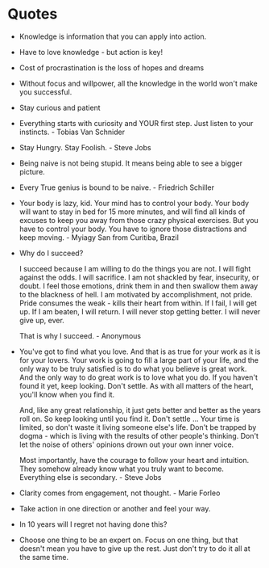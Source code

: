 # Quotes


* Knowledge is information that you can apply into action.

* Have to love knowledge - but action is key!

* Cost of procrastination is the loss of hopes and dreams

* Without focus and willpower, all the knowledge in the world won't make you successful.

* Stay curious and patient

* Everything starts with curiosity and YOUR first step.  Just listen to your instincts.  - Tobias Van Schnider

* Stay Hungry. Stay Foolish.  - Steve Jobs

* Being naive is not being stupid. It means being able to see a bigger picture.

* Every True genius is bound to be naive.  - Friedrich Schiller

* Your body is lazy, kid. Your mind has to control your body. Your body will want to stay in bed for 15 more minutes, and will find all kinds of excuses to keep you away from those crazy physical exercises.  But you have to control your body. You have to ignore those distractions and keep moving.  - Myiagy San from Curitiba, Brazil

* Why do I succeed?

  I succeed because I am willing to do the things you are not.  I will fight against the odds.  I will sacrifice.  I am not shackled by fear, insecurity, or doubt. I feel those emotions, drink them in and then swallow them away to the blackness of hell.  I am motivated by accomplishment, not pride.  Pride consumes the weak - kills their heart from within.  If I fail, I will get up.  If I am beaten, I will return.  I will never stop getting better.  I will never give up, ever.

  That is why I succeed.  - Anonymous

* You've got to find what you love.  And that is as true for your work as it is for your lovers.  Your work is going to fill a large part of your life, and the only way to be truly satisfied is to do what you believe is great work.  And the only way to do great work is to love what you do.  If you haven't found it yet, keep looking.  Don't settle.  As with all matters of the heart, you'll know when you find it.

  And, like any great relationship, it just gets better and better as the years roll on.  So keep looking until you find it.  Don't settle ... Your time is limited, so don't waste it living someone else's life.  Don't be trapped by dogma - which is living with the results of other people's thinking.  Don't let the noise of others' opinions drown out your own inner voice.

  Most importantly, have the courage to follow your heart and intuition.  They somehow already know what you truly want to become.  Everything else is secondary.  - Steve Jobs

* Clarity comes from engagement, not thought.  - Marie Forleo

* Take action in one direction or another and feel your way.

* In 10 years will I regret not having done this?

* Choose one thing to be an expert on.  Focus on one thing, but that doesn't mean you have to give up the rest. Just don't try to do it all at the same time.

